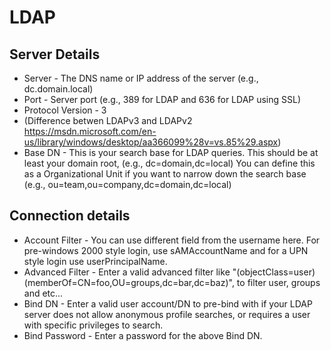 # LDAP

## Server Details

* Server    - The DNS name or IP address of the server (e.g., dc.domain.local)
* Port      - Server port (e.g., 389 for LDAP and 636 for LDAP using SSL)
* Protocol Version - 3
* (Difference betwen LDAPv3 and LDAPv2 https://msdn.microsoft.com/en-us/library/windows/desktop/aa366099%28v=vs.85%29.aspx)
* Base DN   - This is your search base for LDAP queries. This should be at least your domain root, (e.g., dc=domain,dc=local) You can define this as a Organizational Unit if you want to narrow down the search base (e.g., ou=team,ou=company,dc=domain,dc=local)

## Connection details


* Account Filter  - You can use different field from the username here. For pre-windows 2000 style login, use sAMAccountName and for a UPN style login use userPrincipalName.
* Advanced Filter - Enter a valid advanced filter like "(objectClass=user)(memberOf=CN=foo,OU=groups,dc=bar,dc=baz)", to filter user, groups and etc...
* Bind DN         - Enter a valid user account/DN to pre-bind with if your LDAP server does not allow anonymous profile searches, or requires a user with specific privileges to search.
* Bind Password   - Enter a password for the above Bind DN.